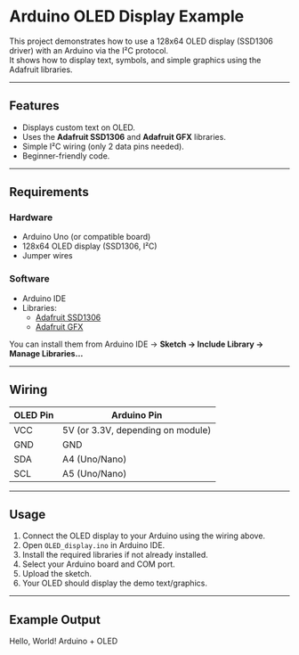 # Arduino OLED Display Example

This project demonstrates how to use a 128x64 OLED display (SSD1306 driver) with an Arduino via the I²C protocol.  
It shows how to display text, symbols, and simple graphics using the Adafruit libraries.

---

## Features
- Displays custom text on OLED.
- Uses the **Adafruit SSD1306** and **Adafruit GFX** libraries.
- Simple I²C wiring (only 2 data pins needed).
- Beginner-friendly code.

---

## Requirements

### Hardware
- Arduino Uno (or compatible board)
- 128x64 OLED display (SSD1306, I²C)
- Jumper wires

### Software
- Arduino IDE
- Libraries:
  - [Adafruit SSD1306](https://github.com/adafruit/Adafruit_SSD1306)
  - [Adafruit GFX](https://github.com/adafruit/Adafruit-GFX-Library)

You can install them from Arduino IDE → **Sketch → Include Library → Manage Libraries…**

---

## Wiring
| OLED Pin | Arduino Pin |
|----------|-------------|
| VCC      | 5V (or 3.3V, depending on module) |
| GND      | GND         |
| SDA      | A4 (Uno/Nano) |
| SCL      | A5 (Uno/Nano) |

---

## Usage
1. Connect the OLED display to your Arduino using the wiring above.  
2. Open `OLED_display.ino` in Arduino IDE.  
3. Install the required libraries if not already installed.  
4. Select your Arduino board and COM port.  
5. Upload the sketch.  
6. Your OLED should display the demo text/graphics.

---

## Example Output
Hello, World!
Arduino + OLED
